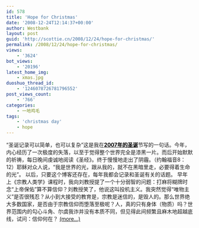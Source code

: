 ```yaml
---
id: 578
title: 'Hope for Christmas'
date: '2008-12-24T12:14:37+00:00'
author: Westbank
layout: post
guid: 'http://scottie.cn/2008/12/24/hope-for-christmas/'
permalink: /2008/12/24/hope-for-christmas/
views:
    - '3624'
bot_views:
    - '20196'
latest_home_img:
    - xmas.jpg
duoshuo_thread_id:
    - '1246078726781796552'
post_views_count:
    - '766'
categories:
    - 一地鸡毛
tags:
    - 'christmas day'
    - hope
---
```


“圣诞记录可以简单，也可以复杂”这是我在[**<span style="color: #000000;">2007年的圣诞</span>**](http://scottie.cn/2007/12/27/reflections-upon-the-christmas-day/)节写的一句话。今年，内心经历了一次极度的失落，以至于觉得整个世界完全是漆黑一片。而后开始默默的祈祷，每日晚间虔诚地阅读《圣经》。终于慢慢地走出了阴霾。（约翰福音8：12）耶稣对众人说，“我是世界的光，跟从我的，就不在黑暗里走，必要得着生命的光”。 以后，只要这个博客还存在，每年我都会记录和圣诞有关的话题。 早年上《宗教人类学》课程时，我向刘教授提了一个十分弱智的问题：打麻将糊牌时念“上帝保佑”算不算信仰？刘教授笑了，他说这叫投机主义。我突然觉得“唯物主义”是否很残忍？从小到大接受的教育是，宗教是迷信的，是毁人的。那么世界绝大多数国家，是否由于宗教信仰而堕落至极呢？人，真的只有身体（物质）吗？世界范围内的勾心斗角、尔虞我诈并没有本质不同，但见得此间频繁且麻木地超越底线，试问：信仰何在？ [<span aria-label="Continue reading Hope for Christmas">(more…)</span>](http://farbank.net/2008/12/24/hope-for-christmas/#more-578)